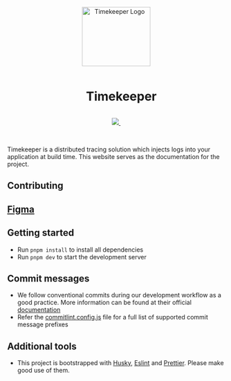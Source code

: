 <p align="center">
  <img src="https://github.com/sliit-foss/timekeeper-web/assets/73662613/9909688c-ef21-4a17-b7fa-5cd45d5d04b2" width="158" height="137" alt="Timekeeper Logo"/>
  
</p>

<div id="user-content-toc" align="center">
  <ul>
    <summary><h1 style="display: inline-block;">Timekeeper</h1></summary>
  </ul>
</div>

<p align="center">
  <a aria-label="SLIIT FOSS logo" href="https://sliitfoss.org">
    <img src="https://img.shields.io/badge/Made_by_the_SLIIT_FOSS_Community-blue">
  </a>
  <a aria-label="License" href="https://github.com/sliit-foss/timekeeper-web/blob/main/LICENSE">
    <img alt="" src="https://img.shields.io/badge/License-MIT-yellow.svg">
  </a>
</p>

<br/>

Timekeeper is a distributed tracing solution which injects logs into your application at build time. This website serves as the documentation for the project.

## Contributing

## [Figma](https://www.figma.com/file/h0xRdvsWeFqjm7m7ankyKi/Timekeeper?type=design&node-id=426-157&t=yuCalde56UGUzHOD-0)

## Getting started

- Run `pnpm install` to install all dependencies
- Run `pnpm dev` to start the development server

## Commit messages

- We follow conventional commits during our development workflow as a good practice. More information can be found at their official [documentation](https://www.conventionalcommits.org/en/v1.0.0-beta.4/#examples)
- Refer the [commitlint.config.js](https://github.com/sliit-foss/timekeeper-web/blob/main/commitlint.config.cjs) file for a full list of supported commit message prefixes

## Additional tools

- This project is bootstrapped with [Husky](https://typicode.github.io/husky/), [Eslint](https://eslint.org/) and [Prettier](https://prettier.io/). Please make good use of them.

<br/>
